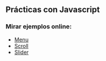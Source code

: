 ## Prácticas con Javascript
### Mirar ejemplos online:
- [Menu](http://christianperalta.com/github/javascript/menu/)
- [Scroll](http://christianperalta.com/github/javascript/scroll/)
- [Slider](http://christianperalta.com/github/javascript/slider/)
